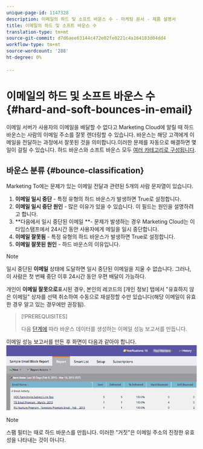```yaml
---
unique-page-id: 1147328
description: 이메일의 하드 및 소프트 바운스 수 - 마케팅 문서 - 제품 설명서
title: 이메일의 하드 및 소프트 바운스 수
translation-type: tm+mt
source-git-commit: d7d6aee63144c472e02fe0221c4a164183d04dd4
workflow-type: tm+mt
source-wordcount: '288'
ht-degree: 0%

---
```



# 이메일의 하드 및 소프트 바운스 수 {#hard-and-soft-bounces-in-email}

이메일 서버가 사용자의 이메일을 배달할 수 없다고 Marketing Cloud에 알릴 때 하드 바운스는 사람의 이메일 주소를 잘못 렌더링할 수 있습니다. 바운스는 해당 고객에게 이메일을 전달하는 과정에서 잘못된 것을 의미합니다.이러한 문제를 자동으로 해결하면 몇 일이 걸릴 수 있습니다. 하드 바운스와 소프트 바운스 모두 [여러 카테고리로 구성됩니다](http://nation.marketo.com/t5/Knowledgebase/Maintaining-a-Directory-of-Leads-Bouncing-Emails/ta-p/300838).

## 바운스 분류 {#bounce-classification}

Marketing To에는 문제가 있는 이메일 전달과 관련된 5개의 사람 문자열이 있습니다.

1. **이메일 일시 중단** - 특정 유형의 하드 바운스가 발생하면 True로 설정합니다.
1. **이메일 일시 중단 원인** - 많은 이유가 있을 수 있습니다. 이 필드는 원인을 설명하려고 합니다.
1. **다음에서 일시 중단된 이메일 **- 문제가 발생하는 경우 Marketing Cloud는 이 타임스탬프에서 24시간 동안 사용자에게 메일을 일시 중단합니다.
1. **이메일 잘못됨** - 특정 유형의 하드 바운스가 발생하면 True로 설정합니다.
1. **이메일 잘못된 원인** - 하드 바운스의 이유입니다.

>[!NOTE]
>
>일시 중단된 **이메일** 상태에 도달하면 일시 중단된 이메일을 지울 수 없습니다. 그러나, 이 사람은 첫 번째 중단 이후 24시간 동안 우편 배달이 가능하다.
>
>개인이 **이메일 잘못으로**&#x200B;표시된 경우, 본인의 레코드의 [개인 정보] 탭에서 &quot;유효하지 않은 이메일&quot; 상자를 선택 취소하여 수동으로 재설정할 수만 있습니다(해당 이메일이 유효한 경우 알고 있는 경우에만 권장됨).

>[!PREREQUISITES]
>
>다음 [단계에](../../../product-docs/email-marketing/email-programs/email-program-data/email-performance-report.md) 따라 바운스 데이터를 생성하는 이메일 성능 보고서를 만듭니다.

이메일 성능 보고서를 만든 후 화면이 다음과 같아야 합니다. ![](assets/soft-hard-bounce.png)

>[!NOTE]
>
>스팸 필터는 때로 하드 바운스를 만듭니다. 이러한 &quot;거짓&quot;은 이메일 주소의 진정한 유효성을 나타내는 것이 아니다.

